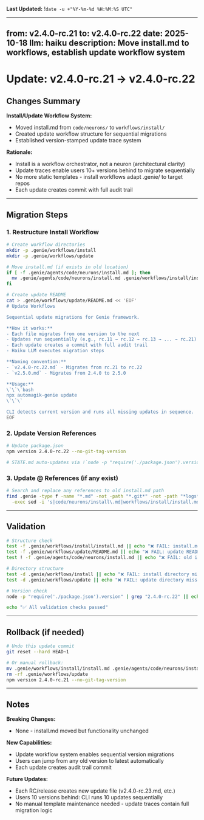 **Last Updated:** !`date -u +"%Y-%m-%d %H:%M:%S UTC"`

---
from: v2.4.0-rc.21
to: v2.4.0-rc.22
date: 2025-10-18
llm: haiku
description: Move install.md to workflows, establish update workflow system
---

# Update: v2.4.0-rc.21 → v2.4.0-rc.22

## Changes Summary

**Install/Update Workflow System:**
- Moved install.md from `code/neurons/` to `workflows/install/`
- Created update workflow structure for sequential migrations
- Established version-stamped update trace system

**Rationale:**
- Install is a workflow orchestrator, not a neuron (architectural clarity)
- Update traces enable users 10+ versions behind to migrate sequentially
- No more static templates - install workflows adapt .genie/ to target repos
- Each update creates commit with full audit trail

---

## Migration Steps

### 1. Restructure Install Workflow
```bash
# Create workflow directories
mkdir -p .genie/workflows/install
mkdir -p .genie/workflows/update

# Move install.md (if exists in old location)
if [ -f .genie/agents/code/neurons/install.md ]; then
  mv .genie/agents/code/neurons/install.md .genie/workflows/install/install.md
fi

# Create update README
cat > .genie/workflows/update/README.md << 'EOF'
# Update Workflows

Sequential update migrations for Genie framework.

**How it works:**
- Each file migrates from one version to the next
- Updates run sequentially (e.g., rc.11 → rc.12 → rc.13 → ... → rc.21)
- Each update creates a commit with full audit trail
- Haiku LLM executes migration steps

**Naming convention:**
- `v2.4.0-rc.22.md` - Migrates from rc.21 to rc.22
- `v2.5.0.md` - Migrates from 2.4.0 to 2.5.0

**Usage:**
\`\`\`bash
npx automagik-genie update
\`\`\`

CLI detects current version and runs all missing updates in sequence.
EOF
```

### 2. Update Version References
```bash
# Update package.json
npm version 2.4.0-rc.22 --no-git-tag-version

# STATE.md auto-updates via !`node -p "require('./package.json').version"`
```

### 3. Update @ References (if any exist)
```bash
# Search and replace any references to old install.md path
find .genie -type f -name "*.md" -not -path "*.git*" -not -path "*logs*" \
  -exec sed -i 's|code/neurons/install\.md|workflows/install/install.md|g' {} \;
```

---

## Validation

```bash
# Structure check
test -f .genie/workflows/install/install.md || echo "❌ FAIL: install.md not found"
test -f .genie/workflows/update/README.md || echo "❌ FAIL: update README not found"
test ! -f .genie/agents/code/neurons/install.md || echo "❌ FAIL: old install.md still exists"

# Directory structure
test -d .genie/workflows/install || echo "❌ FAIL: install directory missing"
test -d .genie/workflows/update || echo "❌ FAIL: update directory missing"

# Version check
node -p "require('./package.json').version" | grep "2.4.0-rc.22" || echo "❌ FAIL: version not updated"

echo "✅ All validation checks passed"
```

---

## Rollback (if needed)

```bash
# Undo this update commit
git reset --hard HEAD~1

# Or manual rollback:
mv .genie/workflows/install/install.md .genie/agents/code/neurons/install.md
rm -rf .genie/workflows/update
npm version 2.4.0-rc.21 --no-git-tag-version
```

---

## Notes

**Breaking Changes:**
- None - install.md moved but functionality unchanged

**New Capabilities:**
- Update workflow system enables sequential version migrations
- Users can jump from any old version to latest automatically
- Each update creates audit trail commit

**Future Updates:**
- Each RC/release creates new update file (v2.4.0-rc.23.md, etc.)
- Users 10 versions behind: CLI runs 10 updates sequentially
- No manual template maintenance needed - update traces contain full migration logic

